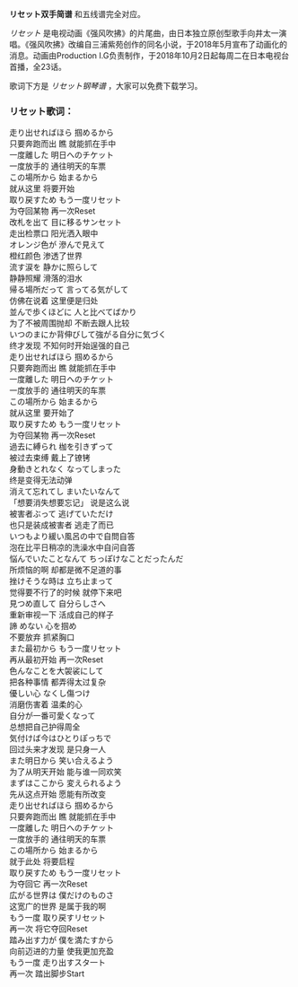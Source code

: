 

**リセット双手简谱** 和五线谱完全对应。

_リセット_
是电视动画《强风吹拂》的片尾曲，由日本独立原创型歌手向井太一演唱。《强风吹拂》改编自三浦紫苑创作的同名小说，于2018年5月宣布了动画化的消息。动画由Production
I.G负责制作，于2018年10月2日起每周二在日本电视台首播，全23话。

歌词下方是 _リセット钢琴谱_ ，大家可以免费下载学习。

### リセット歌词：

走り出せればほら 掴めるから  
只要奔跑而出 瞧 就能抓在手中  
一度離した 明日へのチケット  
一度放手的 通往明天的车票  
この場所から 始まるから  
就从这里 将要开始  
取り戻すため もう一度リセット  
为夺回某物 再一次Reset  
改札を出て 目に移るサンセット  
走出检票口 阳光洒入眼中  
オレンジ色が 滲んで見えて  
橙红颜色 渗透了世界  
流す涙を 静かに照らして  
静静照耀 滑落的泪水  
帰る場所だって 言ってる気がして  
仿佛在说着 这里便是归处  
並んで歩くほどに 人と比べてばかり  
为了不被周围抛却 不断去跟人比较  
いつのまにか背伸びして強がる自分に気づく  
终才发现 不知何时开始逞强的自己  
走り出せればほら 掴めるから  
只要奔跑而出 瞧 就能抓在手中  
一度離した 明日へのチケット  
一度放手的 通往明天的车票  
この場所から 始まるから  
就从这里 要开始了  
取り戻すため もう一度リセット  
为夺回某物 再一次Reset  
過去に縛られ 枷を引きずって  
被过去束缚 戴上了镣铐  
身動きとれなく なってしまった  
终是变得无法动弹  
消えて忘れてし まいたいなんて  
「想要消失想要忘记」 说是这么说  
被害者ぶって 逃げていただけ  
也只是装成被害者 逃走了而已  
いつもより緩い風呂の中で自問自答  
泡在比平日稍凉的洗澡水中自问自答  
悩んでいたことなんて ちっぽけなことだったんだ  
所烦恼的啊 却都是微不足道的事  
挫けそうな時は 立ち止まって  
觉得要不行了的时候 就停下来吧  
見つめ直して 自分らしさへ  
重新审视一下 活成自己的样子  
諦 めない 心を掴め  
不要放弃 抓紧胸口  
また最初から もう一度リセット  
再从最初开始 再一次Reset  
色んなことを大袈裟にして  
把各种事情 都弄得太过复杂  
優しい心 なくし傷つけ  
消磨伤害着 温柔的心  
自分が一番可愛くなって  
总想把自己护得周全  
気付けば今はひとりぽっちで  
回过头来才发现 是只身一人  
また明日から 笑い合えるよう  
为了从明天开始 能与谁一同欢笑  
まずはここから 変えられるよう  
先从这点开始 愿能有所改变  
走り出せればほら 掴めるから  
只要奔跑而出 瞧 就能抓在手中  
一度離した 明日へのチケット  
一度放手的 通往明天的车票  
この場所から 始まるから  
就于此处 将要启程  
取り戻すため もう一度リセット  
为夺回它 再一次Reset  
広がる世界は 僕だけのものさ  
这宽广的世界 是属于我的啊  
もう一度 取り戻すリセット  
再一次 将它夺回Reset  
踏み出す力が 僕を満たすから  
向前迈进的力量 使我更加充盈  
もう一度 走り出すスタ一ト  
再一次 踏出脚步Start

